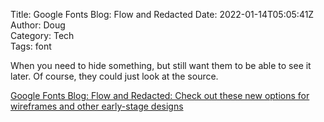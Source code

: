 Title: Google Fonts Blog: Flow and Redacted
Date: 2022-01-14T05:05:41Z  
Author: Doug  
Category: Tech  
Tags: font  
  
 When you need to hide something, but still want them to be able to see it later. Of course, they could just look at the source.

[Google Fonts Blog: Flow and Redacted: Check out these new options for wireframes and other early-stage designs ](https://fonts.googleblog.com/2022/01/flow-and-redacted-check-out-these-new.html)